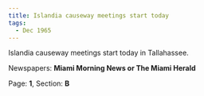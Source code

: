 ```yaml
---  
title: Islandia causeway meetings start today  
tags:  
  - Dec 1965  
---  
```

  
Islandia causeway meetings start today in Tallahassee.  
  
Newspapers: **Miami Morning News or The Miami Herald**  
  
Page: **1**, Section: **B** 

